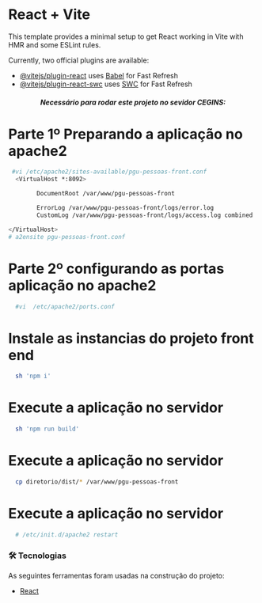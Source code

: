 # React + Vite

This template provides a minimal setup to get React working in Vite with HMR and some ESLint rules.

Currently, two official plugins are available:

- [@vitejs/plugin-react](https://github.com/vitejs/vite-plugin-react/blob/main/packages/plugin-react/README.md) uses [Babel](https://babeljs.io/) for Fast Refresh
- [@vitejs/plugin-react-swc](https://github.com/vitejs/vite-plugin-react-swc) uses [SWC](https://swc.rs/) for Fast Refresh
<h5 align="center">Necessário para rodar este projeto no sevidor CEGINS:</h5>


# Parte 1º Preparando a aplicação no apache2 
```bash
 #vi /etc/apache2/sites-available/pgu-pessoas-front.conf
  <VirtualHost *:8092>

        DocumentRoot /var/www/pgu-pessoas-front

        ErrorLog /var/www/pgu-pessoas-front/logs/error.log
        CustomLog /var/www/pgu-pessoas-front/logs/access.log combined

</VirtualHost>
# a2ensite pgu-pessoas-front.conf               
```
# Parte 2º configurando as portas aplicação no apache2 
```bash
  #vi  /etc/apache2/ports.conf             
```
# Instale as instancias do projeto front end
```bash
  sh 'npm i'                
```
# Execute a aplicação no servidor
```bash
  sh 'npm run build'
```
# Execute a aplicação no servidor
```bash
  cp diretorio/dist/* /var/www/pgu-pessoas-front
```
# Execute a aplicação no servidor
```bash
  # /etc/init.d/apache2 restart
```

### 🛠 Tecnologias
As seguintes ferramentas foram usadas na construção do projeto:
- [React](https://pt-br.reactjs.org/)
